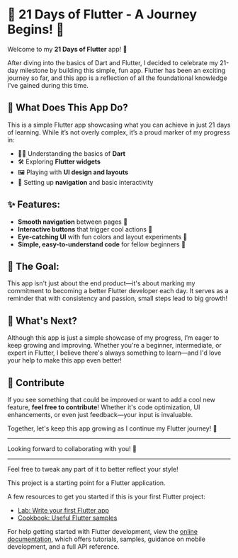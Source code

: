 

# 🎉 21 Days of Flutter - A Journey Begins! 🚀

Welcome to my **21 Days of Flutter** app! 🌟

After diving into the basics of Dart and Flutter, I decided to celebrate my 21-day milestone by building this simple, fun app. Flutter has been an exciting journey so far, and this app is a reflection of all the foundational knowledge I've gained during this time.

## 🚀 What Does This App Do?
This is a simple Flutter app showcasing what you can achieve in just 21 days of learning. While it’s not overly complex, it’s a proud marker of my progress in:
- 🧑‍💻 Understanding the basics of **Dart**
- 🛠 Exploring **Flutter widgets**
- 🖼 Playing with **UI design and layouts**
- 🔄 Setting up **navigation** and basic interactivity

## ✨ Features:
- **Smooth navigation** between pages 📱
- **Interactive buttons** that trigger cool actions 🎯
- **Eye-catching UI** with fun colors and layout experiments 🎨
- **Simple, easy-to-understand code** for fellow beginners 👶

## 🎯 The Goal:
This app isn't just about the end product—it's about marking my commitment to becoming a better Flutter developer each day. It serves as a reminder that with consistency and passion, small steps lead to big growth!

## 🌱 What's Next?
Although this app is just a simple showcase of my progress, I’m eager to keep growing and improving. Whether you're a beginner, intermediate, or expert in Flutter, I believe there's always something to learn—and I'd love your help to make this app even better!

## 🤝 Contribute
If you see something that could be improved or want to add a cool new feature, **feel free to contribute**! Whether it's code optimization, UI enhancements, or even just feedback—your input is invaluable.

Together, let's keep this app growing as I continue my Flutter journey! 💙

---

Looking forward to collaborating with you! 🚀

--- 

Feel free to tweak any part of it to better reflect your style!

This project is a starting point for a Flutter application.

A few resources to get you started if this is your first Flutter project:

- [Lab: Write your first Flutter app](https://docs.flutter.dev/get-started/codelab)
- [Cookbook: Useful Flutter samples](https://docs.flutter.dev/cookbook)

For help getting started with Flutter development, view the
[online documentation](https://docs.flutter.dev/), which offers tutorials,
samples, guidance on mobile development, and a full API reference.
